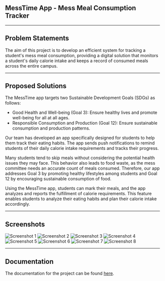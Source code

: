 ## MessTime App - Mess Meal Consumption Tracker

---

## Problem Statements

The aim of this project is to develop an efficient system for tracking a student's mess meal consumption, providing a digital solution that monitors a student's daily calorie intake and keeps a record of consumed meals across the entire campus.

---

## Proposed Solutions

The MessTime app targets two Sustainable Development Goals (SDGs) as follows:

-   Good Health and Well-being (Goal 3): Ensure healthy lives and promote well-being for all at all ages.
-   Responsible Consumption and Production (Goal 12): Ensure sustainable consumption and production patterns.

Our team has developed an app specifically designed for students to help them track their eating habits. The app sends push notifications to remind students of their daily calorie intake requirements and tracks their progress.

Many students tend to skip meals without considering the potential health issues they may face. This behavior also leads to food waste, as the mess committee needs an accurate count of meals consumed. Therefore, our app addresses Goal 3 by promoting healthy lifestyles among students and Goal 12 by encouraging sustainable consumption of food.

Using the MessTime app, students can mark their meals, and the app analyzes and reports the fulfillment of calorie requirements. This feature enables students to analyze their eating habits and plan their calorie intake accordingly.

---

## Screenshots

![Screenshot 1](https://github.com/SachinSahu431/MessTime/tree/main/docs/0.jpg)
![Screenshot 2](https://github.com/SachinSahu431/MessTime/tree/main/docs/1.png)
![Screenshot 3](https://github.com/SachinSahu431/MessTime/tree/main/docs/2.png)
![Screenshot 4](https://github.com/SachinSahu431/MessTime/tree/main/docs/3.png)
![Screenshot 5](https://github.com/SachinSahu431/MessTime/tree/main/docs/4.png)
![Screenshot 6](https://github.com/SachinSahu431/MessTime/tree/main/docs/5.png)
![Screenshot 7](https://github.com/SachinSahu431/MessTime/tree/main/docs/6.png)
![Screenshot 8](https://github.com/SachinSahu431/MessTime/tree/main/docs/7.png)

---

## Documentation

The documentation for the project can be found [here](https://github.com/SachinSahu431/MessTime/docs/messTime.pdf).

